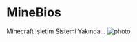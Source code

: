 # MineBios
Minecraft İşletim Sistemi Yakında...
![photo](https://media.discordapp.net/attachments/1263213350930616355/1280619374461583431/image.png?ex=66d8bd3b&is=66d76bbb&hm=bbf7d7fdd17c56877dc7e6a0dcb0b17777d6c86212450c0ce3f1c63371a32ad7&=&format=webp&quality=lossless)
